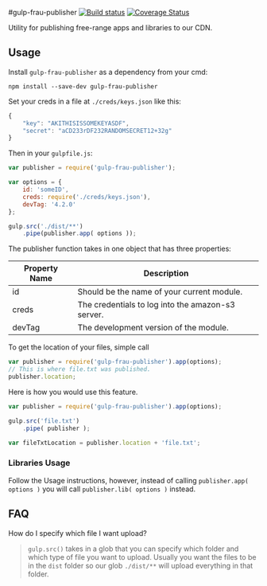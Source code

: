 #gulp-frau-publisher
[![Build status][ci-image]][ci-url]
[![Coverage Status][coverage-image]][coverage-url]

Utility for publishing free-range apps and libraries to our CDN.

## Usage

Install `gulp-frau-publisher` as a dependency from your cmd:

```shell
npm install --save-dev gulp-frau-publisher
```

Set your creds in a file at `./creds/keys.json` like this:

```javascript
{
	"key": "AKITHISISSOMEKEYASDF",
	"secret": "aCD233rDF232RANDOMSECRET12+32g"
}
```
Then in your `gulpfile.js`:

```javascript
var publisher = require('gulp-frau-publisher');

var options = {
	id: 'someID',
	creds: require('./creds/keys.json'),
	devTag: '4.2.0'
};

gulp.src('./dist/**')
	.pipe(publisher.app( options ));
```

The publisher function takes in one object that has three properties:

| Property Name | Description |
| ------------- | ----------- |
| id            | Should be the name of your current module. |
| creds         | The credentials to log into the amazon-s3 server. |
| devTag        | The development version of the module. |

To get the location of your files, simple call

```javascript
var publisher = require('gulp-frau-publisher').app(options);
// This is where file.txt was published.
publisher.location;
```

Here is how you would use this feature.

```javascript
var publisher = require('gulp-frau-publisher').app(options);

gulp.src('file.txt')
	.pipe( publisher );

var fileTxtLocation = publisher.location + 'file.txt';
```

### Libraries Usage

Follow the Usage instructions, however, instead of calling `publisher.app( options )` you will call `publisher.lib( options )` instead.

## FAQ

 How do I specify which file I want upload?

>`gulp.src()` takes in a glob that you can specify which folder and which type of file you want to upload.
Usually you want the files to be in the `dist` folder so our glob `./dist/**` will upload everything in that folder.

[ci-image]: https://travis-ci.org/Brightspace/gulp-frau-publisher.svg?branch=master
[ci-url]: https://travis-ci.org/Brightspace/gulp-frau-publisher
[coverage-image]: https://img.shields.io/coveralls/Brightspace/gulp-frau-publisher.svg
[coverage-url]: https://coveralls.io/r/Brightspace/gulp-frau-publisher?branch=master

